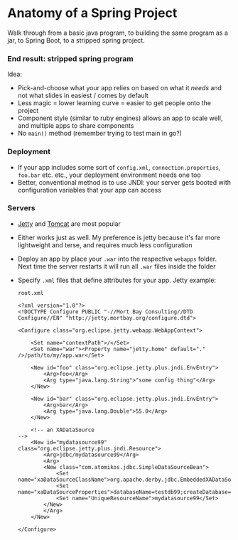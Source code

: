 # Anatomy of a Spring Project

Walk through from a basic java program, to building the same program as a jar, to Spring Boot, to a stripped spring project.

### End result: stripped spring program

Idea:

- Pick-and-choose what your app relies on based on what it *needs* and not what slides in easiest / comes by default
- Less magic = lower learning curve = easier to get people onto the project
- Component style (similar to ruby engines) allows an app to scale well, and multiple apps to share components
- No `main()` method (remember trying to test main in go?)

### Deployment

- If your app includes some sort of `config.xml`, `connection.properties`, `foo.bar` etc. etc., your deployment environment needs one too
- Better, conventional method is to use JNDI: your server gets booted with configuration variables that your app can access

### Servers

- [Jetty](http://eclipse.org/jetty/) and [Tomcat](http://tomcat.apache.org/) are most popular
- Either works just as well. My preference is jetty because it's far more lightweight and terse, and requires much less configuration
- Deploy an app by place your `.war` into the respective `webapps` folder. Next time the server restarts it will run all `.war` files inside the folder
- Specify `.xml` files that define attributes for your app. Jetty example:

    ```
    root.xml

    <?xml version="1.0"?>
    <!DOCTYPE Configure PUBLIC "-//Mort Bay Consulting//DTD Configure//EN" "http://jetty.mortbay.org/configure.dtd">
     
    <Configure class="org.eclipse.jetty.webapp.WebAppContext">

        <Set name="contextPath">/</Set>
        <Set name="war"><Property name="jetty.home" default="." />/path/to/my/app.war</Set>

        <New id="foo" class="org.eclipse.jetty.plus.jndi.EnvEntry">
            <Arg>foo</Arg>
            <Arg type="java.lang.String">"some config thing"</Arg>
        </New>

        <New id="bar" class="org.eclipse.jetty.plus.jndi.EnvEntry">
            <Arg>bar</Arg>
            <Arg type="java.lang.Double">55.0</Arg>
        </New>

        <!-- an XADataSource                                                -->
        <New id="mydatasource99" class="org.eclipse.jetty.plus.jndi.Resource">
            <Arg>jdbc/mydatasource99</Arg>
            <Arg>
            <New class="com.atomikos.jdbc.SimpleDataSourceBean">
                <Set name="xaDataSourceClassName">org.apache.derby.jdbc.EmbeddedXADataSource</Set>
                <Set name="xaDataSourceProperties">databaseName=testdb99;createDatabase=create</Set>
                <Set name="UniqueResourceName">mydatasource99</Set>
            </New>
            </Arg>
        </New>
     
    </Configure>
    ```